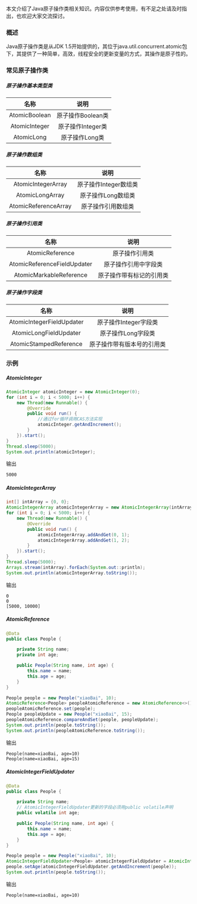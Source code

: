 本文介绍了Java原子操作类相关知识。内容仅供参考使用，有不足之处请及时指出，也欢迎大家交流探讨。

### 概述

Java原子操作类是从JDK 1.5开始提供的，其位于java.util.concurrent.atomic包下，其提供了一种简单，高效，线程安全的更新变量的方式，其操作是原子性的。

### 常见原子操作类

##### 原子操作基本类型类

|名称|说明|
|:----:|:----:|
|AtomicBoolean|原子操作Boolean类|
|AtomicInteger|原子操作Integer类|
|AtomicLong|原子操作Long类|

##### 原子操作数组类

|名称|说明|
|:----:|:----:|
|AtomicIntegerArray|原子操作Integer数组类|
|AtomicLongArray|原子操作Long数组类|
|AtomicReferenceArray|原子操作引用数组类|

##### 原子操作引用类

|名称|说明|
|:----:|:----:|
|AtomicReference|原子操作引用类|
|AtomicReferenceFieldUpdater|原子操作引用中字段类|
|AtomicMarkableReference|原子操作带有标记的引用类|

##### 原子操作字段类

|名称|说明|
|:----:|:----:|
|AtomicIntegerFieldUpdater|原子操作Integer字段类|
|AtomicLongFieldUpdater|原子操作Long字段类|
|AtomicStampedReference|原子操作带有版本号的引用类|

### 示例

##### AtomicInteger

``` java
AtomicInteger atomicInteger = new AtomicInteger(0);
for (int i = 0; i < 5000; i++) {
    new Thread(new Runnable() {
        @Override
        public void run() {
            //通过for循环调用CAS方法实现
            atomicInteger.getAndIncrement();
        }
    }).start();
}
Thread.sleep(5000);
System.out.println(atomicInteger);
```

输出

``` text
5000
```

##### AtomicIntegerArray

``` java
int[] intArray = {0, 0};
AtomicIntegerArray atomicIntegerArray = new AtomicIntegerArray(intArray);
for (int i = 0; i < 5000; i++) {
    new Thread(new Runnable() {
        @Override
        public void run() {
            atomicIntegerArray.addAndGet(0, 1);
            atomicIntegerArray.addAndGet(1, 2);
        }
    }).start();
}
Thread.sleep(5000);
Arrays.stream(intArray).forEach(System.out::println);
System.out.println(atomicIntegerArray.toString());
```

输出

``` text
0
0
[5000, 10000]
```

##### AtomicReference

``` java
@Data
public class People {

    private String name;
    private int age;

    public People(String name, int age) {
        this.name = name;
        this.age = age;
    }
}
```

``` java
People people = new People("xiaoBai", 10);
AtomicReference<People> peopleAtomicReference = new AtomicReference<>();
peopleAtomicReference.set(people);
People peopleUpdate = new People("xiaoBai", 15);
peopleAtomicReference.compareAndSet(people, peopleUpdate);
System.out.println(people.toString());
System.out.println(peopleAtomicReference.toString());
```

输出

``` text
People(name=xiaoBai, age=10)
People(name=xiaoBai, age=15)
```

##### AtomicIntegerFieldUpdater

``` java
@Data
public class People {

    private String name;
    // AtomicIntegerFieldUpdater更新的字段必须用public volatile声明
    public volatile int age;

    public People(String name, int age) {
        this.name = name;
        this.age = age;
    }
}
```

``` java
People people = new People("xiaoBai", 10);
AtomicIntegerFieldUpdater<People> atomicIntegerFieldUpdater = AtomicIntegerFieldUpdater.newUpdater(People.class, "age");
people.setAge(atomicIntegerFieldUpdater.getAndIncrement(people));
System.out.println(people.toString());
```

输出

``` text
People(name=xiaoBai, age=10)
```